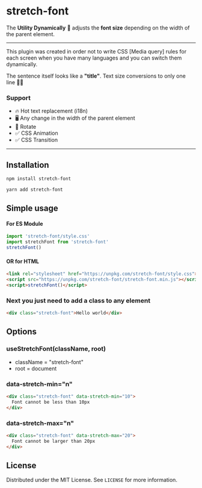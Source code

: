 # stretch-font
The **Utility Dynamically** 🤩 adjusts the **font size** depending on the width of the parent element.

<hr>

This plugin was created in order not to write CSS [Media query] rules for each screen when you have many languages and you can switch them dynamically.

The sentence itself looks like a **"title"**. Text size conversions to only one line ☝🏻

### Support
- 🔥 Hot text replacement (i18n)
- 🖥 Any change in the width of the parent element
- 🔄 Rotate
- ✅ CSS Animation
- ✅ CSS Transition

<hr>

## Installation
```bash
npm install stretch-font
```
```bash
yarn add stretch-font
```

## Simple usage

#### For ES Module
```javascript
import 'stretch-font/style.css'
import stretchFont from 'stretch-font'
stretchFont()
```

#### OR for HTML
```html
<link rel="stylesheet" href="https://unpkg.com/stretch-font/style.css">
<script src="https://unpkg.com/stretch-font/stretch-font.min.js"></script>
<script>stretchFont()</script>
```

### Next you just need to add a class to any element
```html
<div class="stretch-font">Hello world</div>
```

## Options

### useStretchFont(className, root)
- className = "stretch-font"
- root = document

### data-stretch-min="n"
```html
<div class="stretch-font" data-stretch-min="10">
  Font cannot be less than 10px
</div>
```

### data-stretch-max="n"
```html
<div class="stretch-font" data-stretch-max="20">
  Font cannot be larger than 20px
</div>
```

## License
Distributed under the MIT License. See `LICENSE` for more information.
